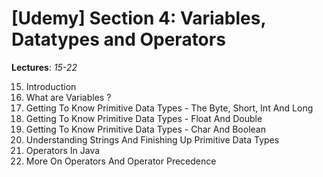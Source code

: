 # [Udemy] Section 4: Variables, Datatypes and Operators

__Lectures__: *15-22*

15. Introduction
16. What are Variables ?
17. Getting To Know Primitive Data Types - The Byte, Short, Int And Long
18. Getting To Know Primitive Data Types - Float And Double
19. Getting To Know Primitive Data Types - Char And Boolean
20. Understanding Strings And Finishing Up Primitive Data Types
21. Operators In Java
22. More On Operators And Operator Precedence
